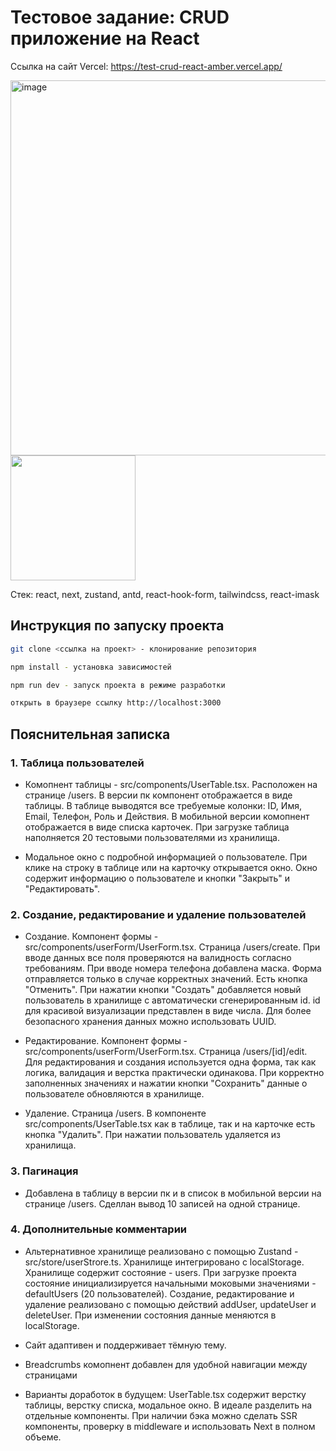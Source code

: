 # Тестовое задание: CRUD приложение на React

Ссылка на сайт Vercel: https://test-crud-react-amber.vercel.app/

<img width="600" alt="image" src="https://github.com/user-attachments/assets/97271a26-593d-4080-a4c3-1bb3d7a17770" style="margin-right: 50px;"/>
<img src="https://github.com/user-attachments/assets/37471438-5c50-4263-8678-20c2d6a2d253" width="200">

Стек: react, next, zustand, antd, react-hook-form, tailwindcss, react-imask

## Инструкция по запуску проекта

```bash
git clone <ссылка на проект> - клонирование репозитория

npm install - установка зависимостей

npm run dev - запуск проекта в режиме разработки

открыть в браузере ссылку http://localhost:3000
```

## Пояснительная записка

### 1. Таблица пользователей

- Комопнент таблицы - src/components/UserTable.tsx. Расположен на странице /users. В версии пк компонент отображается в виде таблицы.
  В таблице выводятся все требуемые колонки: ID, Имя, Email, Телефон, Роль и Действия.
  В мобильной версии комопнент отображается в виде списка карточек. При загрузке таблица наполняется 20 тестовыми пользователями
  из хранилища.

- Модальное окно с подробной информацией о пользователе. При клике на строку в таблице или на карточку открывается окно.
  Окно содержит информацию о пользователе и кнопки "Закрыть" и "Редактировать".

### 2. Создание, редактирование и удаление пользователей

- Создание. Компонент формы - src/components/userForm/UserForm.tsx. Страница /users/create. При вводе данных все поля проверяются на валидность
  согласно требованиям. При вводе номера телефона добавлена маска. Форма отправляется только в случае корректных значений. Есть кнопка "Отменить".
  При нажатии кнопки "Создать" добавляется новый пользователь в хранилище с автоматически
  сгенерированным id. id для красивой визуализации представлен в виде числа. Для более безопасного хранения данных можно использовать UUID.

- Редактирование. Компонент формы - src/components/userForm/UserForm.tsx. Страница /users/[id]/edit. Для редактирования и создания используется одна форма,
  так как логика, валидация и верстка практически одинакова. При корректно заполненных значениях и нажатии кнопки "Сохранить" данные
  о пользователе обновляются в хранилище.

- Удаление. Страница /users. В компоненте src/components/UserTable.tsx как в таблице, так и на карточке есть кнопка "Удалить". При нажатии пользователь
  удаляется из хранилища.

### 3. Пагинация 
- Добавлена в таблицу в версии пк и в список в мобильной версии на странице /users. Сделлан вывод 10 записей на одной странице.

### 4. Дополнительные комментарии

- Альтернативное хранилище реализовано с помощью Zustand - src/store/userStrore.ts. Хранилище интегрировано с localStorage.
  Хранилище содержит состояние - users. При загрузке проекта состояние инициализируется начальными моковыми значениями -
  defaultUsers (20 пользователей). Создание, редактирование и удаление реализовано с помощью действий addUser,
  updateUser и deleteUser. При изменении состояния данные меняются в localStorage.

- Сайт адаптивен и поддерживает тёмную тему.

- Breadcrumbs комопнент добавлен для удобной навигации между страницами 

- Варианты доработок в будущем: UserTable.tsx содержит верстку таблицы, верстку списка, модальное окно. В идеале разделить на
  отдельные компоненты. При наличии бэка можно сделать SSR компоненты, проверку в middleware и использовать Next в полном объеме.
